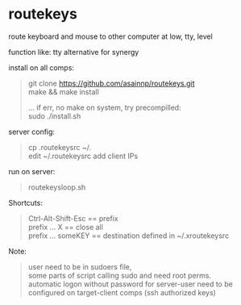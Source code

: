 # routekeys
route keyboard and mouse to other computer at low, tty, level

function like: tty alternative for synergy

install on all comps:  
> git clone https://github.com/asainnp/routekeys.git  
> make && make install  
>  
> ... if err, no make on system, try precompilled:  
> sudo ./install.sh

server config:
> cp .routekeysrc ~/.  
> edit ~/.routekeysrc add client IPs  

run on server:
> routekeysloop.sh

Shortcuts:
> Ctrl-Alt-Shift-Esc == prefix  
> prefix ... X       == close all  
> prefix ... someKEY == destination defined in ~/.xroutekeysrc

Note:  
> user need to be in sudoers file,   
>      some parts of script calling sudo and need root perms.  
> automatic logon without password for server-user need to be  
>      configured on target-client comps (ssh authorized keys)  

